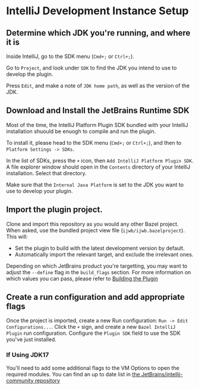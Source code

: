 # IntelliJ Development Instance Setup

## Determine which JDK you're running, and where it is

Inside IntelliJ, go to the SDK menu (`Cmd+;` or `Ctrl+;`).

Go to `Project`, and look under `SDK` to find the JDK you intend to use
to develop the plugin.

Press `Edit`, and make a note of `JDK home path`, as well as the version of the JDK.

## Download and Install the JetBrains Runtime SDK

Most of the time, the IntelliJ Platform Plugin SDK bundled with your IntelliJ installation shuould be enuogh to compile and run the plugin.

To install it, please head to the SDK menu (`Cmd+;` or `Ctrl+;`), and then to `Platform Settings -> SDKs`.

In the list of SDKs, press the `+` icon, then `Add IntelliJ Platform Plugin SDK`. A file explorer window should open in the `Contents` directory of your IntelliJ installation. Select that directory.

Make sure that the `Internal Java Platform` is set to the JDK you want to use to develop your plugin.

## Import the plugin project.

Clone and import this repository as you would any other Bazel project.
When asked, use the bundled project view file (`ijwb/ijwb.bazelproject`). This will:

- Set the plugin to build with the latest development version by default.
- Automatically import the relevant target, and exclude the irrelevant ones.

Depending on which JetBrains product you're targetting, you may want to adjust the `--define` flag in the `build_flags` section. For more information on which values you can pass, please refer to [Building the Plugin](README.md#building-the-plugin)

## Create a run configuration and add appropriate flags

Once the project is imported, create a new Run configuration: `Run -> Edit Configurations...`.
Click the `+` sign, and create a new `Bazel IntelliJ Plugin` run configuration.
Configure the `Plugin SDK` field to use the SDK you've just installed.

### If Using JDK17

You'll need to add some additional flags to the VM Options to open the required modules.
You can find an up to date list in [the JetBrains/intellij-community repository](https://raw.githubusercontent.com/JetBrains/intellij-community/master/plugins/devkit/devkit-core/src/run/OpenedPackages.txt)
